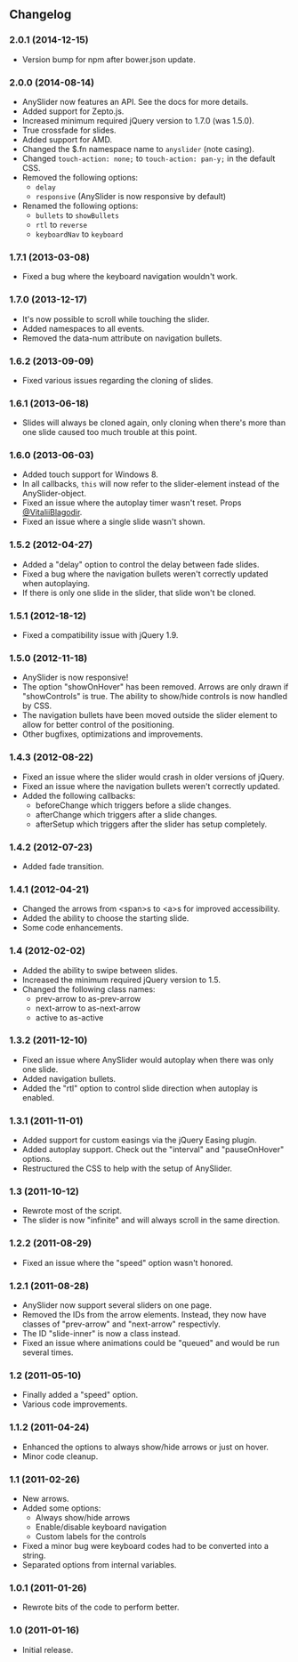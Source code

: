 ## Changelog
### 2.0.1 (2014-12-15)
* Version bump for npm after bower.json update.

### 2.0.0 (2014-08-14)
* AnySlider now features an API. See the docs for more details.
* Added support for Zepto.js.
* Increased minimum required jQuery version to 1.7.0 (was 1.5.0).
* True crossfade for slides.
* Added support for AMD.
* Changed the $.fn namespace name to `anyslider` (note casing).
* Changed `touch-action: none;` to `touch-action: pan-y;` in the default CSS.
* Removed the following options:
    * `delay`
    * `responsive` (AnySlider is now responsive by default)
* Renamed the following options:
    * `bullets` to `showBullets`
    * `rtl` to `reverse`
    * `keyboardNav` to `keyboard`

### 1.7.1 (2013-03-08)
* Fixed a bug where the keyboard navigation wouldn't work.

### 1.7.0 (2013-12-17)
* It's now possible to scroll while touching the slider.
* Added namespaces to all events.
* Removed the data-num attribute on navigation bullets.

### 1.6.2 (2013-09-09)
* Fixed various issues regarding the cloning of slides.

### 1.6.1 (2013-06-18)
* Slides will always be cloned again, only cloning when there's more than one slide caused too much trouble at this point.

### 1.6.0 (2013-06-03)
* Added touch support for Windows 8.
* In all callbacks, `this` will now refer to the slider-element instead of the AnySlider-object.
* Fixed an issue where the autoplay timer wasn't reset. Props [@VitaliiBlagodir](https://github.com/VitaliiBlagodir).
* Fixed an issue where a single slide wasn't shown.

### 1.5.2 (2012-04-27)
* Added a "delay" option to control the delay between fade slides.
* Fixed a bug where the navigation bullets weren't correctly updated when autoplaying.
* If there is only one slide in the slider, that slide won't be cloned.

### 1.5.1 (2012-18-12)
* Fixed a compatibility issue with jQuery 1.9.

### 1.5.0 (2012-11-18)
* AnySlider is now responsive!
* The option "showOnHover" has been removed. Arrows are only drawn if "showControls" is true. The ability to show/hide controls is now handled by CSS.
* The navigation bullets have been moved outside the slider element to allow for better control of the positioning.
* Other bugfixes, optimizations and improvements.

### 1.4.3 (2012-08-22)
* Fixed an issue where the slider would crash in older versions of jQuery.
* Fixed an issue where the navigation bullets weren't correctly updated.
* Added the following callbacks:
    * beforeChange which triggers before a slide changes.
    * afterChange which triggers after a slide changes.
    * afterSetup which triggers after the slider has setup completely.

### 1.4.2 (2012-07-23)
* Added fade transition.

### 1.4.1 (2012-04-21)
* Changed the arrows from &lt;span&gt;s to &lt;a&gt;s for improved accessibility.
* Added the ability to choose the starting slide.
* Some code enhancements.

### 1.4 (2012-02-02)
* Added the ability to swipe between slides.
* Increased the minimum required jQuery version to 1.5.
* Changed the following class names:
    * prev-arrow to as-prev-arrow
    * next-arrow to as-next-arrow
    * active to as-active

### 1.3.2 (2011-12-10)
* Fixed an issue where AnySlider would autoplay when there was only one slide.
* Added navigation bullets.
* Added the "rtl" option to control slide direction when autoplay is enabled.

### 1.3.1 (2011-11-01)
* Added support for custom easings via the jQuery Easing plugin.
* Added autoplay support. Check out the "interval" and "pauseOnHover" options.
* Restructured the CSS to help with the setup of AnySlider.

### 1.3 (2011-10-12)
* Rewrote most of the script.
* The slider is now "infinite" and will always scroll in the same direction.

### 1.2.2 (2011-08-29)
* Fixed an issue where the "speed" option wasn't honored.

### 1.2.1 (2011-08-28)
* AnySlider now support several sliders on one page.
* Removed the IDs from the arrow elements. Instead, they now have classes of "prev-arrow" and "next-arrow" respectivly.
* The ID "slide-inner" is now a class instead.
* Fixed an issue where animations could be "queued" and would be run several times.

### 1.2 (2011-05-10)
* Finally added a "speed" option.
* Various code improvements.

### 1.1.2 (2011-04-24)
* Enhanced the options to always show/hide arrows or just on hover.
* Minor code cleanup.

### 1.1 (2011-02-26)
* New arrows.
* Added some options:
    * Always show/hide arrows
    * Enable/disable keyboard navigation
    * Custom labels for the controls
* Fixed a minor bug were keyboard codes had to be converted into a string.
* Separated options from internal variables.

### 1.0.1 (2011-01-26)
* Rewrote bits of the code to perform better.

### 1.0 (2011-01-16)
* Initial release.
